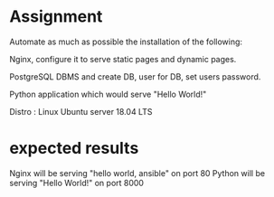 # Assignment
Automate as much as possible the installation of the following:

Nginx, configure it to serve static pages and dynamic pages.

PostgreSQL DBMS and create DB, user for DB, set users password.

Python application which would serve "Hello World!"

Distro : Linux Ubuntu server 18.04 LTS

# expected results

Nginx will be serving "hello world, ansible" on port 80
Python will be serving "Hello World!" on port 8000

